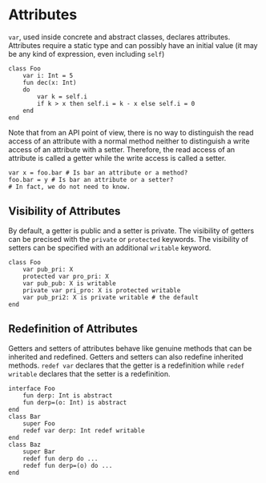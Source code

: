 # Attributes

`var`, used inside concrete and abstract classes, declares attributes. Attributes require a static type and can possibly have an initial value (it may be any kind of expression, even including
`self`)

~~~
class Foo
    var i: Int = 5
    fun dec(x: Int)
    do
        var k = self.i
        if k > x then self.i = k - x else self.i = 0
    end
end
~~~

Note that from an API point of view, there is no way to distinguish the read access of an attribute with a normal method neither to distinguish a write access of an attribute with a setter. Therefore, the read access of an attribute is called a getter while the write access is called a setter.

~~~
var x = foo.bar # Is bar an attribute or a method?
foo.bar = y # Is bar an attribute or a setter?
# In fact, we do not need to know.
~~~

## Visibility of Attributes

By default, a getter is public and a setter is private. The visibility of getters can be precised with the `private` or `protected` keywords. The visibility of setters can be specified with an
additional `writable` keyword.

~~~
class Foo
    var pub_pri: X
    protected var pro_pri: X
    var pub_pub: X is writable
    private var pri_pro: X is protected writable
    var pub_pri2: X is private writable # the default
end
~~~

## Redefinition of Attributes

Getters and setters of attributes behave like genuine methods that can be inherited and redefined. Getters and setters can also redefine inherited methods. `redef var` declares that the getter is
a redefinition while `redef writable` declares that the setter is a redefinition.

~~~
interface Foo
    fun derp: Int is abstract
    fun derp=(o: Int) is abstract
end
class Bar
    super Foo
    redef var derp: Int redef writable
end
class Baz
    super Bar
    redef fun derp do ...
    redef fun derp=(o) do ...
end
~~~
